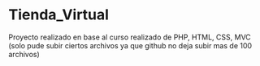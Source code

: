 # Tienda_Virtual
Proyecto realizado en base al curso realizado de PHP, HTML, CSS, MVC
(solo pude subir ciertos archivos ya que github no deja subir mas de 100 archivos)
